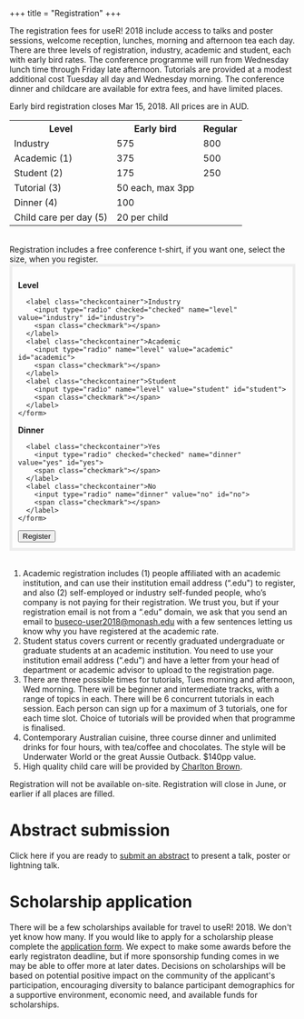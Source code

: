 +++
title = "Registration"
+++

The registration fees for useR! 2018 include access to talks and poster sessions, welcome reception, lunches, morning and afternoon tea each day. There are three levels of registration, industry, academic and student, each with early bird rates. The conference programme will run from Wednesday lunch time through Friday late afternoon. Tutorials are provided at a modest additional cost Tuesday all day and Wednesday morning. The conference dinner and childcare are available for extra fees, and have limited places.

Early bird registration closes Mar 15, 2018. All prices are in AUD.

<table id="reg-sum">
  <tr>
    <th>Level</th>
    <th>Early bird</th>
    <th>Regular</th>
  </tr>
  <tr>
    <td>Industry</td>
    <td>575</td>
    <td>800</td>
  </tr>
  <tr>
		<td>Academic (1)</td>
    <td>375</td>
    <td>500</td>
  </tr>
  <tr>
		<td>Student (2)</td>
    <td>175</td>
    <td>250</td>
  </tr>
  <tr>
		<td>Tutorial (3)</td>
    <td>50 each, max 3pp</td>
    <td></td>
  </tr>
  <tr>
		<td>Dinner (4)</td>
    <td>100</td>
    <td></td>
  </tr>
  <tr>
		<td>Child care per day (5)</td>
    <td>20 per child</td>
    <td></td>
  </tr>
</table>

<br>
Registration includes a free conference t-shirt, if you want one, select the size, when you register.

<div class = "row" style = "padding: 10px; border: 5px solid #eee; margin: 0; ">
  <div class = "col-md-4 col-sm-6">
    <form>
      <p><b>Level</b></p>

      <label class="checkcontainer">Industry
        <input type="radio" checked="checked" name="level" value="industry" id="industry">
        <span class="checkmark"></span>
      </label>
      <label class="checkcontainer">Academic
        <input type="radio" name="level" value="academic" id="academic">
        <span class="checkmark"></span>
      </label>
      <label class="checkcontainer">Student
        <input type="radio" name="level" value="student" id="student">
        <span class="checkmark"></span>
      </label>
    </form>
  </div>
  <div class = "col-md-4 col-sm-6">
    <form>
      <p><b>Dinner</b></p>

      <label class="checkcontainer">Yes
        <input type="radio" checked="checked" name="dinner" value="yes" id="yes">
        <span class="checkmark"></span>
      </label>
      <label class="checkcontainer">No
        <input type="radio" name="dinner" value="no" id="no">
        <span class="checkmark"></span>
      </label>
    </form>
  </div>

  <div class = "col-md-4 col-sm-6">
    <input type="button" class="btn btn-template-main" onclick="register()" value="Register">
  </div>

</div>

<br>

1. Academic registration includes (1) people affiliated with an academic institution, and can use their institution email address (“.edu") to register, and also (2) self-employed or industry self-funded people, who’s company is not paying for their registration. We trust you, but if your registration email is not from a “.edu” domain, we ask that you send an email to <buseco-user2018@monash.edu> with a few sentences letting us know why you have registered at the academic rate.
2. Student status covers current or recently graduated undergraduate or graduate students at an academic institution. You need to use your institution email address  (“.edu")  and have a letter from your head of department or academic advisor to upload to the registration page.
3. There are three possible times for tutorials, Tues morning and afternoon, Wed morning. There will be beginner and intermediate tracks, with a range of topics in each. There will be 6 concurrent tutorials in each session. Each person can sign up for a maximum of 3 tutorials, one for each time slot. Choice of tutorials will be provided when that programme is finalised.
4. Contemporary Australian cuisine, three course dinner and unlimited drinks for four hours, with tea/coffee and chocolates. The style will be Underwater World or the great Aussie Outback. $140pp value.
5. High quality child care will be provided by [Charlton Brown](https://nannies.charltonbrown.com.au). 

Registration will not be available on-site. Registration will close in June, or earlier if all places are filled.

# Abstract submission
Click here if you are ready to [submit an abstract](https://goo.gl/forms/fWETwXsdfMbkFhJD3) to present a talk, poster or lightning talk.

# Scholarship application
There will be a few scholarships available for travel to useR! 2018. We don't yet know how many.  If you would like to apply for a scholarship please complete the [application form](https://goo.gl/forms/ouNyaldzn95957j32). We expect to make some awards before the early registraton deadline, but if more sponsorship funding comes in we may be able to offer more at later dates. Decisions on scholarships will be based on potential positive impact on the community of the applicant's participation, encouraging diversity to balance participant demographics for a supportive environment, economic need, and available funds for scholarships.
